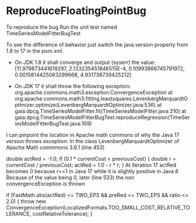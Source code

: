 # ReproduceFloatingPointBug

To reproduce the bug
Run the unit test named TimeSeriesModelFitterBugTest

To see the difference of behavior just switch the java.version property from 1.8 to 17 in the pom.xml.
* On JDK 1.8 it shall converge and output (syserr) the value: [11.979873441619297, 2.133235451846515E-4, 0.10993866745791972, 0.0015814425063299668, 4.931738739425212]

* On JDK 17 it shall throw the following exception:
 org.apache.commons.math3.exception.ConvergenceException
	at org.apache.commons.math3.fitting.leastsquares.LevenbergMarquardtOptimizer.optimize(LevenbergMarquardtOptimizer.java:536)
	at gaia.dpcg.TimeSeriesModelFitter.fit(TimeSeriesModelFitter.java:210)
	at gaia.dpcg.TimeSeriesModelFitterBugTest.reproduceRegression(TimeSeriesModelFitterBugTest.java:109)



I can pinpoint the location in Apache math commons of why the Java 17 version throws exception: In the class LevenbergMarquardtOptimizer of Apache Math commmons 3.6.1 (line 453) 

  double actRed = -1.0;
      if (0.1 * currentCost < previousCost) {
          double r = currentCost / previousCost;
          actRed = 1.0 - r * r;
      }
At iteration 17 actRed becomes 0 because r==1 in Java 17 while it is slightly positive in Java 8 Because of the value being 0, later (line 533) the non convergenceException is thrown

 if (FastMath.abs(actRed) <= TWO_EPS &&
     preRed <= TWO_EPS && ratio <= 2.0) {
         throw new ConvergenceException(LocalizedFormats.TOO_SMALL_COST_RELATIVE_TOLERANCE,
                                               costRelativeTolerance);
            } 
